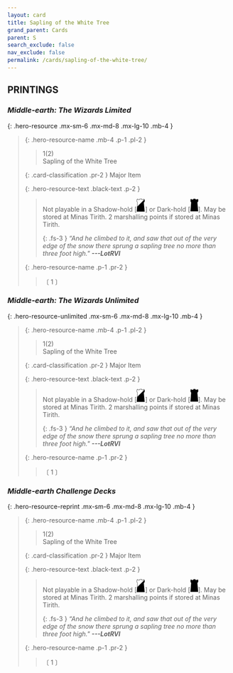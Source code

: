 ```yaml
---
layout: card
title: Sapling of the White Tree
grand_parent: Cards
parent: S
search_exclude: false
nav_exclude: false
permalink: /cards/sapling-of-the-white-tree/
---
```


## PRINTINGS


### _Middle-earth: The Wizards Limited_

{: .hero-resource .mx-sm-6 .mx-md-8 .mx-lg-10 .mb-4 }
> {: .hero-resource-name .mb-4 .p-1 .pl-2 }
> > <div class="card-mp">1(2)</div>
> > <div class="card-name">Sapling of the White Tree</div>
>
> {: .card-classification .pr-2 }
> Major Item
>
> {: .hero-resource-text .black-text .p-2 }
> > Not playable in a Shadow-hold \[![](/assets/images/shadow-hold.svg)] or Dark-hold \[![](/assets/images/dark-hold.svg)]. May be stored at Minas Tirith. 2 marshalling points if stored at Minas Tirith. 
> > 
> > {: .fs-3 } 
> > _“And he climbed to it, and saw that out of the very edge of the snow there sprung a sapling tree no more than three foot high."_ ***---&#65279;LotRVI*** 
> 
> {: .hero-resource-name .p-1 .pr-2 }
> > <div class="card-shield"></div>
> > <div class="card-corruption">〔 1 〕</div>

### _Middle-earth: The Wizards Unlimited_

{: .hero-resource-unlimited .mx-sm-6 .mx-md-8 .mx-lg-10 .mb-4 }
> {: .hero-resource-name .mb-4 .p-1 .pl-2 }
> > <div class="card-mp">1(2)</div>
> > <div class="card-name">Sapling of the White Tree</div>
>
> {: .card-classification .pr-2 }
> Major Item
>
> {: .hero-resource-text .black-text .p-2 }
> > Not playable in a Shadow-hold \[![](/assets/images/shadow-hold.svg)] or Dark-hold \[![](/assets/images/dark-hold.svg)]. May be stored at Minas Tirith. 2 marshalling points if stored at Minas Tirith. 
> > 
> > {: .fs-3 } 
> > _“And he climbed to it, and saw that out of the very edge of the snow there sprung a sapling tree no more than three foot high."_ ***---&#65279;LotRVI*** 
> 
> {: .hero-resource-name .p-1 .pr-2 }
> > <div class="card-shield"></div>
> > <div class="card-corruption">〔 1 〕</div>

### _Middle-earth Challenge Decks_

{: .hero-resource-reprint .mx-sm-6 .mx-md-8 .mx-lg-10 .mb-4 }
> {: .hero-resource-name .mb-4 .p-1 .pl-2 }
> > <div class="card-mp">1(2)</div>
> > <div class="card-name">Sapling of the White Tree</div>
>
> {: .card-classification .pr-2 }
> Major Item
>
> {: .hero-resource-text .black-text .p-2 }
> > Not playable in a Shadow-hold \[![](/assets/images/shadow-hold.svg)] or Dark-hold \[![](/assets/images/dark-hold.svg)]. May be stored at Minas Tirith. 2 marshalling points if stored at Minas Tirith. 
> > 
> > {: .fs-3 } 
> > _“And he climbed to it, and saw that out of the very edge of the snow there sprung a sapling tree no more than three foot high."_ ***---&#65279;LotRVI*** 
> 
> {: .hero-resource-name .p-1 .pr-2 }
> > <div class="card-shield"></div>
> > <div class="card-corruption">〔 1 〕</div>
